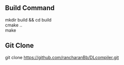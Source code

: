 ## Build Command
mkdir build && cd build<br />
cmake .. <br />
make

## Git Clone
git clone https://github.com/rancharanBb/DLcompiler.git
